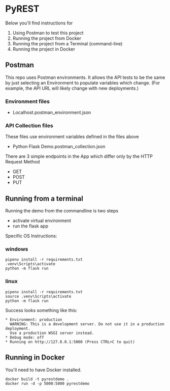 # PyREST
Below you'll find instructions for 
1. Using Postman to test this project
2. Running the project from Docker
3. Running the project from a Terminal (command-line)
4. Running the project in Docker


## Postman
This repo uses Postman environments. It allows the API tests to be the same by just selecting an Environment to populate variables which change. (For example, the API URL will likely change with new deployments.)

### Environment files
- Localhost.postman_environment.json

### API Collection files
These files use environment variables defined in the files above
- Python Flask Demo.postman_collection.json

There are 3 simple endpoints in the App which differ only by the HTTP Request Method
-  GET
-  POST
-  PUT


## Running from a terminal
Running the demo from the commandline is two steps
- activate virtual environment
- run the flask app

Specific OS Instructions:
### windows
```
pipenv install -r requirements.txt
.venv\Scripts\activate
python -m flask run
```

### linux
```
pipenv install -r requirements.txt
source .venv\Scripts\activate
python -m flask run
```

Success looks something like this:
```
* Environment: production
  WARNING: This is a development server. Do not use it in a production deployment.
  Use a production WSGI server instead.
* Debug mode: off
* Running on http://127.0.0.1:5000 (Press CTRL+C to quit)
```

## Running in Docker
You'll need to have Docker installed.

```
docker build -t pyrestdemo .
docker run -d -p 5000:5000 pyrestdemo
```
